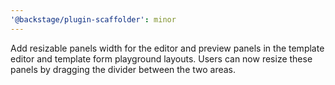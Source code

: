 ```yaml
---
'@backstage/plugin-scaffolder': minor
---
```


Add resizable panels width for the editor and preview panels in the template editor and template form playground layouts. Users can now resize these panels by dragging the divider between the two areas.
